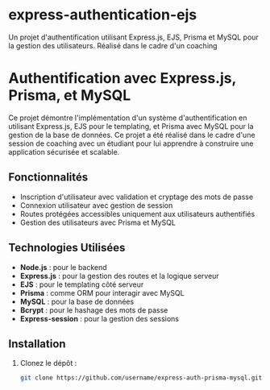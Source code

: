 # express-authentication-ejs
Un projet d'authentification utilisant Express.js, EJS, Prisma et MySQL pour la gestion des utilisateurs. Réalisé dans le cadre d'un coaching
# Authentification avec Express.js, Prisma, et MySQL

Ce projet démontre l'implémentation d'un système d'authentification en utilisant Express.js, EJS pour le templating, et Prisma avec MySQL pour la gestion de la base de données. Ce projet a été réalisé dans le cadre d'une session de coaching avec un étudiant pour lui apprendre à construire une application sécurisée et scalable.

## Fonctionnalités
- Inscription d'utilisateur avec validation et cryptage des mots de passe
- Connexion utilisateur avec gestion de session
- Routes protégées accessibles uniquement aux utilisateurs authentifiés
- Gestion des utilisateurs avec Prisma et MySQL

## Technologies Utilisées
- **Node.js** : pour le backend
- **Express.js** : pour la gestion des routes et la logique serveur
- **EJS** : pour le templating côté serveur
- **Prisma** : comme ORM pour interagir avec MySQL
- **MySQL** : pour la base de données
- **Bcrypt** : pour le hashage des mots de passe
- **Express-session** : pour la gestion des sessions

## Installation

1. Clonez le dépôt :
   ```bash
   git clone https://github.com/username/express-auth-prisma-mysql.git

